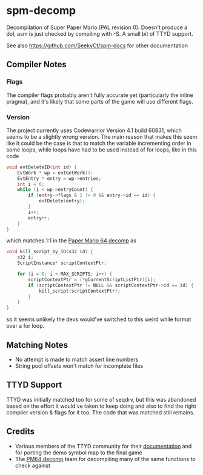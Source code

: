 # spm-decomp

Decompilation of Super Paper Mario (PAL revision 0). Doesn't produce a dol, asm is just checked by compiling with -S. A small bit of TTYD support.

See also https://github.com/SeekyCt/spm-docs for other documentation

## Compiler Notes
### Flags
The compiler flags probably aren't fully accurate yet (particularly the inline pragma), and it's likely that some parts of the game will use different flags.
### Version
The project currently uses Codewarrior Version 4.1 build 60831, which seems to be a slightly wrong version. The main reason that makes this seem like it could be the case is that to match the variable incrementing order in some loops, while loops have had to be used instead of for loops, like in this code
```c
void evtDeleteID(int id) {
    EvtWork * wp = evtGetWork();
    EvtEntry * entry = wp->entries;
    int i = 0;
    while (i < wp->entryCount) {
        if (entry->flags & 1 != 0 && entry->id == id) {
            evtDelete(entry);
        }
        i++;
        entry++;
    }
}
```
which matches 1:1 in the [Paper Mario 64 decomp](https://github.com/ethteck/papermario/blob/master/src/code_e79b0_len_1920.c#L496) as
```c
void kill_script_by_ID(s32 id) {
    s32 i;
    ScriptInstance* scriptContextPtr;

    for (i = 0; i < MAX_SCRIPTS; i++) {
        scriptContextPtr = (*gCurrentScriptListPtr)[i];
        if (scriptContextPtr != NULL && scriptContextPtr->id == id) {
            kill_script(scriptContextPtr);
        }
    }
}
```
so it seems unlikely the devs would've switched to this weird while format over a for loop.

## Matching Notes
- No attempt is made to match assert line numbers
- String pool offsets won't match for incomplete files

## TTYD Support
TTYD was initially matched too for some of seqdrv, but this was abandoned based on the effort it would've taken to keep doing and also to find the right compiler version & flags for it too. The code that was matched still remains.

## Credits
- Various members of the TTYD community for their [documentation](https://github.com/PistonMiner/ttyd-tools) and for porting the demo symbol map to the final game
- The [PM64 decomp](https://github.com/ethteck/papermario) team for decompiling many of the same functions to check against
